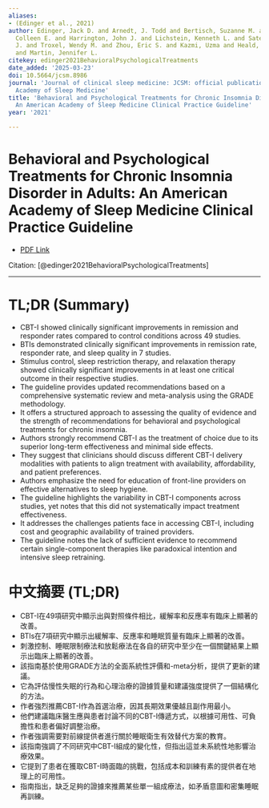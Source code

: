 ```yaml
---
aliases:
- (Edinger et al., 2021)
author: Edinger, Jack D. and Arnedt, J. Todd and Bertisch, Suzanne M. and Carney,
  Colleen E. and Harrington, John J. and Lichstein, Kenneth L. and Sateia, Michael
  J. and Troxel, Wendy M. and Zhou, Eric S. and Kazmi, Uzma and Heald, Jonathan L.
  and Martin, Jennifer L.
citekey: edinger2021BehavioralPsychologicalTreatments
date_added: '2025-03-23'
doi: 10.5664/jcsm.8986
journal: 'Journal of clinical sleep medicine: JCSM: official publication of the American
  Academy of Sleep Medicine'
title: 'Behavioral and Psychological Treatments for Chronic Insomnia Disorder in Adults:
  An American Academy of Sleep Medicine Clinical Practice Guideline'
year: '2021'

---
```

# Behavioral and Psychological Treatments for Chronic Insomnia Disorder in Adults: An American Academy of Sleep Medicine Clinical Practice Guideline
- [PDF Link](zotero://open-pdf/library/items/Z2H5T6KH)

Citation: [@edinger2021BehavioralPsychologicalTreatments]

***
# TL;DR (Summary)
- CBT-I showed clinically significant improvements in remission and responder rates compared to control conditions across 49 studies.
- BTIs demonstrated clinically significant improvements in remission rate, responder rate, and sleep quality in 7 studies.
- Stimulus control, sleep restriction therapy, and relaxation therapy showed clinically significant improvements in at least one critical outcome in their respective studies.
- The guideline provides updated recommendations based on a comprehensive systematic review and meta-analysis using the GRADE methodology.
- It offers a structured approach to assessing the quality of evidence and the strength of recommendations for behavioral and psychological treatments for chronic insomnia.
- Authors strongly recommend CBT-I as the treatment of choice due to its superior long-term effectiveness and minimal side effects.
- They suggest that clinicians should discuss different CBT-I delivery modalities with patients to align treatment with availability, affordability, and patient preferences.
- Authors emphasize the need for education of front-line providers on effective alternatives to sleep hygiene.
- The guideline highlights the variability in CBT-I components across studies, yet notes that this did not systematically impact treatment effectiveness.
- It addresses the challenges patients face in accessing CBT-I, including cost and geographic availability of trained providers.
- The guideline notes the lack of sufficient evidence to recommend certain single-component therapies like paradoxical intention and intensive sleep retraining.

# 中文摘要 (TL;DR)
- CBT-I在49項研究中顯示出與對照條件相比，緩解率和反應率有臨床上顯著的改善。
- BTIs在7項研究中顯示出緩解率、反應率和睡眠質量有臨床上顯著的改善。
- 刺激控制、睡眠限制療法和放鬆療法在各自的研究中至少在一個關鍵結果上顯示出臨床上顯著的改善。
- 該指南基於使用GRADE方法的全面系統性評價和-meta分析，提供了更新的建議。
- 它為評估慢性失眠的行為和心理治療的證據質量和建議強度提供了一個結構化的方法。
- 作者強烈推薦CBT-I作為首選治療，因其長期效果優越且副作用最小。
- 他們建議臨床醫生應與患者討論不同的CBT-I傳遞方式，以根據可用性、可負擔性和患者偏好調整治療。
- 作者強調需要對前線提供者進行關於睡眠衛生有效替代方案的教育。
- 該指南強調了不同研究中CBT-I組成的變化性，但指出這並未系統性地影響治療效果。
- 它提到了患者在獲取CBT-I時面臨的挑戰，包括成本和訓練有素的提供者在地理上的可用性。
- 指南指出，缺乏足夠的證據來推薦某些單一組成療法，如矛盾意圖和密集睡眠再訓練。
